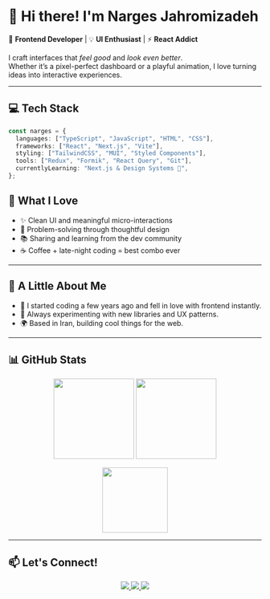 # 👋 Hi there! I'm Narges Jahromizadeh  

🎨 **Frontend Developer** | 💡 **UI Enthusiast** | ⚡ **React Addict**

I craft interfaces that *feel good* and *look even better*.  
Whether it’s a pixel-perfect dashboard or a playful animation, I love turning ideas into interactive experiences.

---

## 💻 Tech Stack
```ts
const narges = {
  languages: ["TypeScript", "JavaScript", "HTML", "CSS"],
  frameworks: ["React", "Next.js", "Vite"],
  styling: ["TailwindCSS", "MUI", "Styled Components"],
  tools: ["Redux", "Formik", "React Query", "Git"],
  currentlyLearning: "Next.js & Design Systems 🎨",
};
```

## 🌈 What I Love
- ✨ Clean UI and meaningful micro-interactions  
- 🧩 Problem-solving through thoughtful design  
- 📚 Sharing and learning from the dev community  
- ☕ Coffee + late-night coding = best combo ever  

---

## 🚀 A Little About Me
- 💬 I started coding a few years ago and fell in love with frontend instantly.  
- 🧠 Always experimenting with new libraries and UX patterns.  
- 🌍 Based in Iran, building cool things for the web.  

---

## 📊 GitHub Stats

<p align="center">
  <img src="https://github-readme-stats-narges.vercel.app/api?username=nrgs-jahromi&show_icons=true&theme=radical&hide_border=true&count_private=true" height="160" />
  <img src="https://github-readme-streak-stats.herokuapp.com/?user=nrgs-jahromi&theme=radical&hide_border=true" height="160" />
</p>


<p align="center">
  <img src="https://github-readme-stats.vercel.app/api/top-langs/?username=nrgs-jahromi&layout=compact&theme=radical&hide_border=true" height="130" />
</p>

---

## 📫 Let's Connect!

<p align="center">
  <a href="https://linkedin.com/in/your-link">
    <img src="https://img.shields.io/badge/LinkedIn-0A66C2?style=for-the-badge&logo=linkedin&logoColor=white" />
  </a>
  <a href="https://your-portfolio-link.com">
    <img src="https://img.shields.io/badge/Portfolio-%23e0aaff?style=for-the-badge&logo=firefox&logoColor=white" />
  </a>
  <a href="mailto:your@email.com">
    <img src="https://img.shields.io/badge/Email-%23d16ba5?style=for-the-badge&logo=gmail&logoColor=white" />
  </a>
</p>
